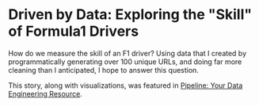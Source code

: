 # Driven by Data: Exploring the "Skill" of Formula1 Drivers

How do we measure the skill of an F1 driver? Using data that I created by programmatically generating over 100 unique URLs, and doing far more cleaning than I anticipated, I hope to answer this question. 

This story, along with visualizations, was featured in [Pipeline: Your Data Engineering Resource](https://medium.com/pipeline-a-data-engineering-resource/what-i-learned-pulling-100-tables-of-f1-data-and-where-i-went-wrong-a1975f190436).
